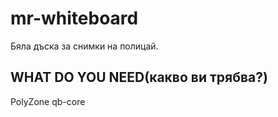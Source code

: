 # mr-whiteboard
Бяла дъска за снимки на полицай.

## WHAT DO YOU NEED(какво ви трябва?)
PolyZone
qb-core
